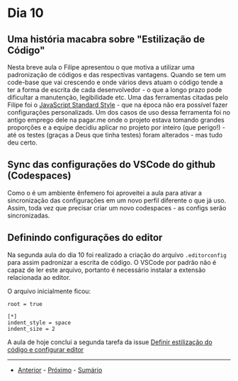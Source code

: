 # Dia 10

## Uma história macabra sobre "Estilização de Código"

Nesta breve aula o Filipe apresentou o que motiva a utilizar uma padronização de códigos
e das respectivas vantagens. 
Quando se tem um code-base que vai crescendo e onde vários devs atuam o código tende a 
ter a forma de escrita de cada desenvolvedor - o que a longo prazo pode dificultar a 
manutenção, legibilidade etc.
Uma das ferramentas citadas pelo Filipe foi o [JavaScript Standard Style](https://standardjs.com/) -
que na época não era possível fazer configurações personalizads. Um dos casos de uso dessa ferramenta
foi no antigo emprego dele na pagar.me onde o projeto estava tomando grandes proporções e a equipe 
decidiu aplicar no projeto por inteiro (que perigo!) - até os testes (graças a Deus que tinha testes) foram
alterados - mas tudo deu certo.

## Sync das configurações do VSCode do github (Codespaces)

Como o é um ambiente ênfemero foi aproveitei a aula para ativar a sincronização 
das configurações em um novo perfil diferente o que já uso. Assim, toda vez que 
precisar criar um novo codespaces - as configs serão sincronizadas.

## Definindo configurações do editor

Na segunda aula do dia 10 foi realizado a criação do arquivo `.editorconfig` para assim padronizar
a escrita de código.
O VSCode por padrão não é capaz de ler este arquivo, portanto é necessário instalar a extensão relacionada ao editor.

O arquivo inicialmente ficou:

```
root = true

[*]
indent_style = space
indent_size = 2
```

A aula de hoje conclui a segunda tarefa da issue [Definir estilização do código e configurar editor](https://github.com/ojuliomiguel/tap-to-news/issues/2)

--- 
- [Anterior](/curso.dev/dias/dia9.md) - [Próximo](/curso.dev/dias/dia11.md) - [Sumário](../readme.md)
